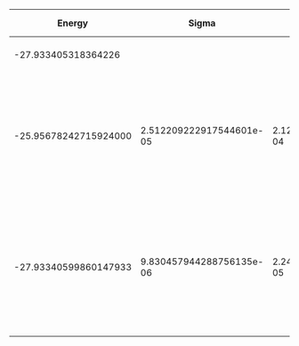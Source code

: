 | Energy                | Sigma                    | Energy Variance          | DOF | Einf                | Method                                                       | Data Repository |
|-----------------------|--------------------------|--------------------------|-----|---------------------|--------------------------------------------------------------|-----------------|
| -27.933405318364226   |                          |                          | 13  | 0.08914285714285713 | Lanczos (Quspin + Scipy)                                     |                 |
| -25.95678242715924000 | 2.512209222917544601e-05 | 2.129765666702632056e-04 | 13  | 0.08914285714285713 | VMC Determinant Slater-Jastrow (RBM) Ansatz with K=0 projections (symmetric wrt translations) |                 |
| -27.93340599860147933 | 9.830457944288756135e-06 | 2.248973801782667552e-05 | 13  | 0.08914285714285713 | VMC Determinant Slater-Backflow-Jastrow (RBM) Ansatz with K=0 projections (symmetric wrt translations) |                 |
